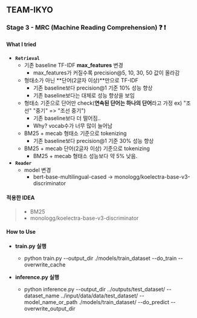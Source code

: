 ## TEAM-IKYO

### Stage 3 - MRC (Machine Reading Comprehension) :question: :exclamation:

#### What I tried

- **`Retrieval`**
  - 기존 baseline TF-IDF **max_features** 변경
    - max_features가 커질수록 precision@5, 10, 30, 50 값이 올라감
  - 형태소가 아닌 **단어(2글자 이상)**만으로 TF-IDF
    - 기존 baseline보다 precision@1 기준 10% 성능 향상
    - 기존 baseline보다는 대체로 성능 향상을 보임
  - 형태소 기준으로 단어만 check(**연속된 단어는 하나의 단어**라고 가정 ex) "조선" "중기" => "조선 중기")
    - 기존 baseline보다 더 떨어짐..
    - Why? vocab수가 너무 많이 늘어남
  - BM25 + mecab 형태소 기준으로 tokenizing
    - 기존 baseline보다 precision@1 기준 30% 성능 향상
  - BM25 + mecab 단어(2글자 이상) 기준으로 tokenizing
    - BM25 + mecab 형태소 성능보다 약 5% 낮음.
- **`Reader`**
  - model 변경
    - bert-base-multilingual-cased -> monologg/koelectra-base-v3-discriminator

#### 적용한 IDEA

> - BM25
> - monologg/koelectra-base-v3-discriminator

#### How to Use

- **train.py 실행**
  - python train.py --output_dir ./models/train_dataset --do_train --overwrite_cache

- **inference.py 실행**
  - python inference.py --output_dir ../outputs/test_dataset/ --dataset_name ../input/data/data/test_dataset/ --model_name_or_path ./models/train_dataset/ --do_predict --overwrite_output_dir
